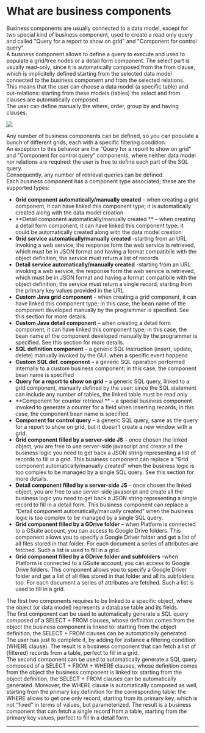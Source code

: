 # What are business components

Business components are usually connected to a data model, except for two special kind of business component, used to create a read only query and called "Query for a report to show on grid" and "Component for control query".  
A business component allows to define a query to execute and used to populate a grid/tree nodes or a detail form component. The select part is usually read-only, since it is automatically composed from the from clause, which is implicitelly defined starting from the selected data model connected to the business component and from the selected relations.  
This means that the user can choose a data model \(a specific table\) and out-relations: starting from these models \(tables\) the select and from clauses are automatically composed.  
The user can define manually the where, order, group by and having clauses.

![](http://4wsplatform.org/wp-content/uploads/2015/12/BC-1024x487.jpg)

Any number of business components can be defined, so you can populate a bunch of different grids, each with a specific filtering condition.  
An exception to this behavior are the "Query for a report to show on grid" and "Component for control query" components, where neither data model nor relations are required: the user is free to define each part of the SQL query.  
Consequently, any number of retrieval queries can be defined.  
Each business component has a component type associated; these are the supported types:

* **Grid component automatically/manually created**  – when creating a grid component, it can have linked this component type; it is automatically created along with the data model creation
* **Detail component automatically/manually created ** – when creating a detail form component, it can have linked this component type; it could be automatically created along with the data model creation
* **Grid service automatically/manually created**  -starting from an URL invoking a web service, the response form the web service is retrieved, which must be in JSON format and having a format compatibile with the object definition; the service must return a list of records
* **Detail service automatically/manually created**  -starting from an URL invoking a web service, the response form the web service is retrieved, which must be in JSON format and having a format compatibile with the object definition; the service must return a single record, starting from the primary key values provided in the URL
* **Custom Java grid component**  – when creating a grid component, it can have linked this component type; in this case, the bean name of the component developed manually by the programmer is specified. See this section for more details.
* **Custom Java detail component**  – when creating a detail form component, it can have linked this component type; in this case, the bean name of the component developed manually by the programmer is specified. See this section for more details.
* **SQL definition component**  – a generic SQL instruction \(insert, update, delete\) manually invoked by the GUI, when a specific event happens
* **Custom SQL def. component**  – a generic SQL operation performed internally to a custom business component; in this case, the component bean name is specified
* **Query for a report to show on grid**  – a generic SQL query, linked to a grid component, manually defined by the user; since the SQL statement can include any number of tables, the linked table must be read only
* **Component for counter retrieval ** – a special business component invoked to generate a counter for a field when inserting records; in this case, the component bean name is specified.
* **Component for control query**  – a generic SQL query, same as the query for a report to show on grid, but it doesn’t create a new window with a grid.
* **Grid component filled by a server-side JS**  – once chosen the linked object, you are free to use server-side javascript and create all the business logic you need to get back a JSON string representing a list of records to fill in a grid. This business component can replace a “Grid component automatically/manually created” when the business logic is too complex to be managed by a single SQL query. See this section for more details.
* **Detail component filled by a server-side JS**  – once chosen the linked object, you are free to use server-side javascript and create all the business logic you need to get back a JSON string representing a single record to fill in a detail form. This business component can replace a “Detail component automatically/manually created” when the business logic is too complex to be managed by a single SQL query.
* **Grid component filled by a GDrive folder**  – when Platform is connected to a GSuite account, you can access to Google Drive folders. This component allows you to specify a Google Driver folder and get a list of all files stored in that folder. For each document a series of attributes are fetched. Such a list is used to fill in a grid.
* **Grid component filled by a GDrive folder and subfolders**  –when Platform is connected to a GSuite account, you can access to Google Drive folders. This component allows you to specify a Google Driver folder and get a list of all files stored in that folder and all its subfolders too. For each document a series of attributes are fetched. Such a list is used to fill in a grid.

The first two components requires to be linked to a specific object, where the object \(or data model\) represents a database table and its fields.  
The first component can be used to automatically generate a SQL query composed of a SELECT + FROM clauses, whose definition comes from the object the business component is linked to: starting from the object definition, the SELECT + FROM clauses can be automatically generated. The user has just to complete it, by adding for instance a filtering condition \(WHERE clause\). The result is a business component that can fetch a list of \(filtered\) records from a table, perfect to fill in a grid.  
The second component can be used to automatically generate a SQL query composed of a SELECT + FROM + WHERE clauses, whose definition comes from the object the business component is linked to: starting from the object definition, the SELECT + FROM clauses can be automatically generated. Moreover, the WHERE clause is automatically composed as well, starting from the primary key definition for the corresponding table: the WHERE allows to get one only record, starting from its primary key, which is not “fixed” in terms of values, but parameterized. The result is a business component that can fetch a single record from a table, starting from the primary key values, perfect to fill in a detail form.

---



